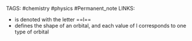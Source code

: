 TAGS: #chemistry #physics #Permanent_note 
LINKS:

- is denoted with the letter ==l==
- defines the shape of an orbital, and each value of l corresponds to one type of orbital


